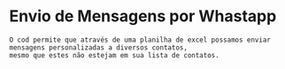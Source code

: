 # Envio de Mensagens por Whastapp
    O cod permite que através de uma planilha de excel possamos enviar mensagens personalizadas a diversos contatos, 
    mesmo que estes não estejam em sua lista de contatos.
